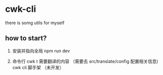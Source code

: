 # cwk-cli

there is somg utils for myself

## how to start?

1. 安装并指向全局
   npm run dev

2. 命令行
   cwk t 需要翻译的内容 （需要去 src/translate/config 配置相关信息)
   cwk cli 脚手架 （未开发）
